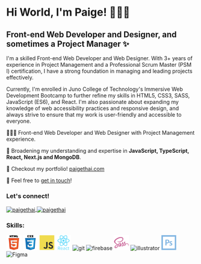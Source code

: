 <h1>Hi World, I'm Paige! 👩🏻‍💻</h1>
<h2>Front-end Web Developer and Designer, and sometimes a Project Manager ✨</h2>
<p>I'm a skilled Front-end Web Developer and Web Designer. With 3+ years of experience in Project Management and a Professional Scrum Master (PSM I) certification, I have a strong foundation in managing and leading projects effectively.

Currently, I'm enrolled in Juno College of Technology's Immersive Web Development Bootcamp to further refine my skills in HTML5, CSS3, SASS, JavaScript (ES6), and React. I'm also passionate about expanding my knowledge of web accessibility practices and responsive design, and always strive to ensure that my work is user-friendly and accessible to everyone.</p>

👩🏻‍💻 Front-end Web Developer and Web Designer with Project Management experience.

🌱 Broadening my understanding and expertise in **JavaScript, TypeScript, React, Next.js and MongoDB**. 

🔗 Checkout my portfolio! <a href="https://paigethai.com/">paigethai.com</a>

💌 Feel free to <a href="mailto:paigegiathai">get in touch</a>!



<h3>Let's connect!</h3>
<p>
<a href="https://www.linkedin.com/in/paigethai/" target="blank">
 <img align="center" src="https://raw.githubusercontent.com/rahuldkjain/github-profile-readme-generator/master/src/images/icons/Social/linked-in-alt.svg" alt="paigethai" height="30" width="40"/>
 </a>
<a href="https://www.are.na/pai-ge" target="blank">
<img align="center" src="https://d2w9rnfcy7mm78.cloudfront.net/9485135/original_10647a43631b7746e4a0821772aefa41.png?1605218631?bc=0" alt="paigethai" height="30" width="40"/>
</a>
</p>

<h3>Skills:</h3>
<p> 
<img src="https://raw.githubusercontent.com/devicons/devicon/master/icons/html5/html5-original-wordmark.svg" alt="html5" width="40" height="40"/> 
<img src="https://raw.githubusercontent.com/devicons/devicon/master/icons/css3/css3-original-wordmark.svg" alt="css3" width="40" height="40"/> 
<img src="https://raw.githubusercontent.com/devicons/devicon/master/icons/javascript/javascript-original.svg" alt="javascript" width="40" height="40"/> 
<img src="https://raw.githubusercontent.com/devicons/devicon/master/icons/react/react-original-wordmark.svg" alt="react" width="40" height="40"/> 
<img src="https://www.vectorlogo.zone/logos/git-scm/git-scm-icon.svg" alt="git" width="40" height="40"/> 
<img src="https://www.vectorlogo.zone/logos/firebase/firebase-icon.svg" alt="firebase" width="40" height="40"/> 
<img src="https://raw.githubusercontent.com/devicons/devicon/master/icons/sass/sass-original.svg" alt="sass" width="40" height="40"/>
<img src="https://www.vectorlogo.zone/logos/adobe_illustrator/adobe_illustrator-icon.svg" alt="illustrator" width="40" height="40"/>
<img src="https://raw.githubusercontent.com/devicons/devicon/master/icons/photoshop/photoshop-line.svg" alt="photoshop" width="40" height="40"/> 
<img src="https://cdn.sanity.io/images/599r6htc/localized/46a76c802176eb17b04e12108de7e7e0f3736dc6-1024x1024.png?w=670&h=670&q=75&fit=max&auto=format" alt="Figma" width="40" height="40"/> 
</p>
